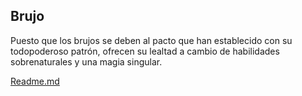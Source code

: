 Brujo
-
Puesto que los brujos se deben al pacto que han establecido con su todopoderoso patrón, ofrecen su lealtad a cambio de habilidades sobrenaturales y una magia singular.

[Readme.md](README.md)
